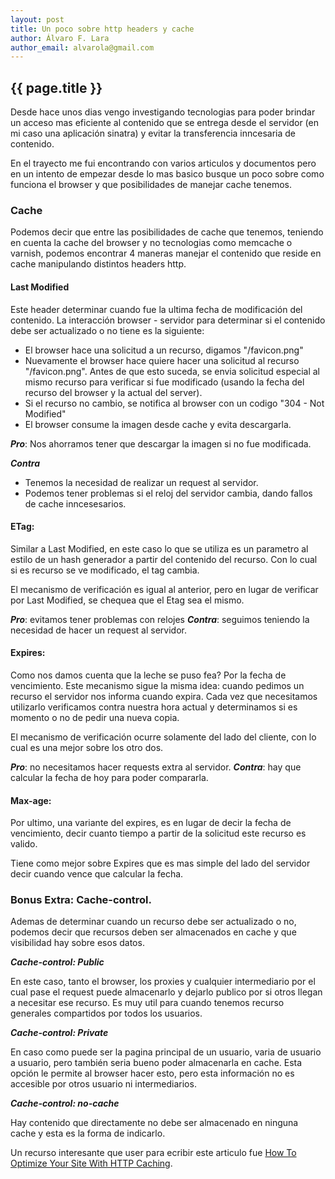 ```yaml
---
layout: post
title: Un poco sobre http headers y cache
author: Álvaro F. Lara
author_email: alvarola@gmail.com
---
```


## {{ page.title }}

Desde hace unos dias vengo investigando tecnologias para poder brindar un
acceso mas eficiente al contenido que se entrega desde el servidor (en mi caso
una aplicación sinatra) y evitar la transferencia inncesaria de contenido.

En el trayecto me fui encontrando con varios articulos y documentos pero en un
intento de empezar desde lo mas basico busque un poco sobre como funciona el
browser y que posibilidades de manejar cache tenemos.

### Cache

Podemos decir que entre las posibilidades de cache que tenemos, teniendo en
cuenta la cache del browser y no tecnologias como memcache o varnish, podemos
encontrar 4 maneras manejar el contenido que reside en cache manipulando
distintos headers http.

#### Last Modified

Este header determinar cuando fue la ultima fecha de modificación del
contenido. La interacción browser - servidor para determinar si el contenido
debe ser actualizado o no tiene es la siguiente:

* El browser hace una solicitud a un recurso, digamos "/favicon.png"
* Nuevamente el browser hace quiere hacer una solicitud al recurso
  "/favicon.png". Antes de que esto suceda, se envia solicitud especial al
  mismo recurso para verificar si fue modificado (usando la fecha del recurso
  del browser y la actual del server).
* Si el recurso no cambio, se notifica al browser con un codigo "304 - Not
  Modified"
* El browser consume la imagen desde cache y evita descargarla.

***Pro***: Nos ahorramos tener que descargar la imagen si no fue modificada.

***Contra***

* Tenemos la necesidad de realizar un request al servidor.
* Podemos tener problemas si el reloj del servidor cambia, dando fallos de
  cache inncesesarios.

#### ETag:

Similar a Last Modified, en este caso lo que se utiliza es un parametro al
estilo de un hash generador a partir del contenido del recurso. Con lo cual si
es recurso se ve modificado, el tag cambia.

El mecanismo de verificación es igual al anterior, pero en lugar de verificar
por Last Modified, se chequea que el Etag sea el mismo.

***Pro***: evitamos tener problemas con relojes
***Contra***: seguimos teniendo la necesidad de hacer un request al servidor.

#### Expires: 

Como nos damos cuenta que la leche se puso fea? Por la fecha de vencimiento.
Este mecanismo sigue la misma idea: cuando pedimos un recurso el servidor nos
informa cuando expira. Cada vez que necesitamos utilizarlo verificamos contra
nuestra hora actual y determinamos si es momento o no de pedir una nueva copia.

El mecanismo de verificación ocurre solamente del lado del cliente, con lo
cual es una mejor sobre los otro dos.

***Pro***: no necesitamos hacer requests extra al servidor.
***Contra***: hay que calcular la fecha de hoy para poder compararla.

#### Max-age:

Por ultimo, una variante del expires, es en lugar de decir la fecha de
vencimiento, decir cuanto tiempo a partir de la solicitud este recurso es
valido.

Tiene como mejor sobre Expires que es mas simple del lado del servidor decir
cuando vence que calcular la fecha.

### Bonus Extra: Cache-control.

Ademas de determinar cuando un recurso debe ser actualizado o no, podemos decir
que recursos deben ser almacenados en cache y que visibilidad hay sobre esos
datos.

***Cache-control: Public***

En este caso, tanto el browser, los proxies y cualquier intermediario por el
cual pase el request puede almacenarlo y dejarlo publico por si otros llegan a
necesitar ese recurso. Es muy util para cuando tenemos recurso generales
compartidos por todos los usuarios.

***Cache-control: Private***

En caso como puede ser la pagina principal de un usuario, varia de usuario a
usuario, pero también seria bueno poder almacenarla en cache. Esta opción le
permite al browser hacer esto, pero esta información no es accesible por otros
usuario ni intermediarios. 

***Cache-control: no-cache***

Hay contenido que directamente no debe ser almacenado en ninguna cache y esta
es la forma de indicarlo.

Un recurso interesante que user para ecribir este articulo fue [How To Optimize Your Site With HTTP Caching](http://betterexplained.com/articles/how-to-optimize-your-site-with-http-caching/).
